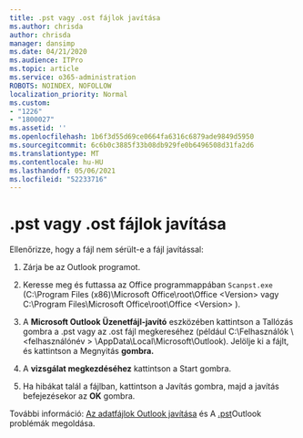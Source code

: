 ```yaml
---
title: .pst vagy .ost fájlok javítása
ms.author: chrisda
author: chrisda
manager: dansimp
ms.date: 04/21/2020
ms.audience: ITPro
ms.topic: article
ms.service: o365-administration
ROBOTS: NOINDEX, NOFOLLOW
localization_priority: Normal
ms.custom:
- "1226"
- "1800027"
ms.assetid: ''
ms.openlocfilehash: 1b6f3d55d69ce0664fa6316c6879ade9849d5950
ms.sourcegitcommit: 6c6b0c3885f33b08db929fe0b6496508d31fa2d6
ms.translationtype: MT
ms.contentlocale: hu-HU
ms.lasthandoff: 05/06/2021
ms.locfileid: "52233716"
---
```

# <a name="repair-pst-or-ost-files"></a>.pst vagy .ost fájlok javítása

Ellenőrizze, hogy a fájl nem sérült-e a fájl javítással:

1. Zárja be az Outlook programot.

2. Keresse meg és futtassa az Office programmappában `Scanpst.exe` (C:\Program Files (x86)\Microsoft Office\root\Office \<Version\> vagy C:\Program Files\Microsoft Office\root\Office \<Version\> ).

3. A **Microsoft Outlook Üzenetfájl-javító** eszközében  kattintson a Tallózás gombra a .pst vagy az .ost fájl megkereséhez (például C:\Felhasználók \\<felhasználónév \> \AppData\Local\Microsoft\Outlook). Jelölje ki a fájlt, és kattintson a Megnyitás **gombra.**

4. A **vizsgálat megkezdéséhez** kattintson a Start gombra.

5. Ha hibákat talál a fájlban, kattintson a Javítás gombra, majd a javítás befejezésekor az **OK** gombra.

További információ: [Az adatfájlok Outlook javítása](https://support.office.com/article/25663bc3-11ec-4412-86c4-60458afc5253) és A [.pst](https://support.office.com/article/2d2e50dc-5c36-4ab2-ab50-f1be733b3d6e)Outlook problémák megoldása.

